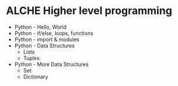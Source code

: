 # ALCHE Higher level programming
* Python - Hello, World 
* Python - if/else, loops, functions
* Python - import & modules 
* Python - Data Structures
    * Lists
    * Tuples
* Python - More Data Structures
    * Set
    * Dictionary
